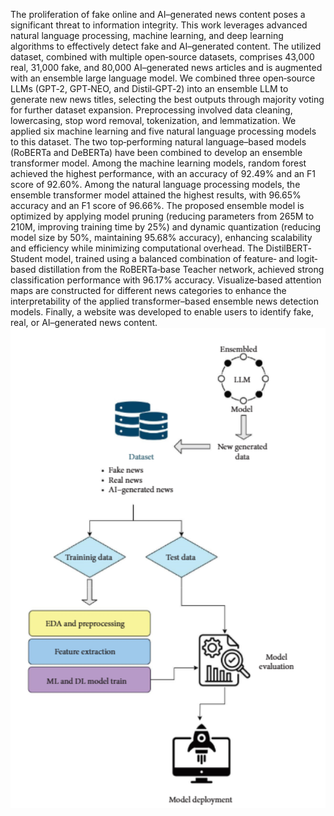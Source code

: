 The proliferation of fake online and AI–generated news content poses a significant threat to information integrity. This work leverages advanced natural language processing, machine learning, and deep learning algorithms to effectively detect fake and AI–generated content. The utilized dataset, combined with multiple open‐source datasets, comprises 43,000 real, 31,000 fake, and 80,000 AI–generated news articles and is augmented with an ensemble large language model. We combined three open‐source LLMs (GPT‐2, GPT‐NEO, and Distil‐GPT‐2) into an ensemble LLM to generate new news titles, selecting the best outputs through majority voting for further dataset expansion. Preprocessing involved data cleaning, lowercasing, stop word removal, tokenization, and lemmatization. We applied six machine learning and five natural language processing models to this dataset. The two top‐performing natural language–based models (RoBERTa and DeBERTa) have been combined to develop an ensemble transformer model. Among the machine learning models, random forest achieved the highest performance, with an accuracy of 92.49% and an F1 score of 92.60%. Among the natural language processing models, the ensemble transformer model attained the highest results, with 96.65% accuracy and an F1 score of 96.66%. The proposed ensemble model is optimized by applying model pruning (reducing parameters from 265M to 210M, improving training time by 25%) and dynamic quantization (reducing model size by 50%, maintaining 95.68% accuracy), enhancing scalability and efficiency while minimizing computational overhead. The DistilBERT‐Student model, trained using a balanced combination of feature‐ and logit‐based distillation from the RoBERTa‐base Teacher network, achieved strong classification performance with 96.17% accuracy. Visualize‐based attention maps are constructed for different news categories to enhance the interpretability of the applied transformer–based ensemble news detection models. Finally, a website was developed to enable users to identify fake, real, or AI–generated news content. 
<img src="Flowchart.png" alt="Workflow of the Project" width="600"/>
